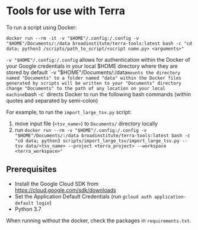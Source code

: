 # Tools for use with Terra

To run a script using Docker:

  `docker run --rm -it -v "$HOME"/.config:/.config -v "$HOME"/Documents/:/data broadinstitute/terra-tools:latest bash -c "cd data; python3 /scripts/path_to_script/<script name.py> <arguments>"`

  `-v "$HOME"/.config:/.config`
    allows for authentication within the Docker of your Google credentials in your local $HOME directory where they are stored by default
  `-v "$HOME"/Documents/:/data`
    mounts the directory named "Documents" to a folder named "data" within the Docker
    files generated by scripts will be written to your "Documents" directory
    change "Documents" to the path of any location on your local machine
  `bash -c`
    directs Docker to run the following bash commands (within quotes and separated by semi-colon)

For example, to run the `import_large_tsv.py` script:
  1. move input file (`<tsv_name>`) to `Documents/` directory locally
  2. run
    `docker run --rm -v "$HOME"/.config:/.config -v "$HOME"/Documents/:/data broadinstitute/terra-tools:latest bash -c "cd data; python3 scripts/import_large_tsv/import_large_tsv.py --tsv data/<tsv_name> --project <terra_project> --workspace <terra_workspace>"`

## Prerequisites
* Install the Google Cloud SDK from https://cloud.google.com/sdk/downloads
* Set the Application Default Credentials (run `gcloud auth application-default login`)
* Python 3.7

When running without the docker, check the packages in `requirements.txt`.